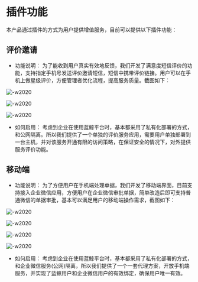 # 插件功能

本产品通过插件的方式为用户提供增值服务，目前可以提供以下插件功能：

## 评价邀请

- 功能说明：
为了能收到用户真实有效地反馈，我们开发了满意度短信评价的功能，支持指定手机号发送评价邀请短信，短信中携带评价链接。用户可以在手机上做星级评价，方便管理者优化流程，提高服务质量。截图如下：

![-w2020](../assets/32.gif)

![-w2020](../assets/33.gif)

![-w2020](../assets/34.gif)

- 如何启用：
考虑到企业在使用蓝鲸平台时，基本都采用了私有化部署的方式，和公网隔离。所以我们提供了一个单独的评价服务应用，需要用户单独部署到一台主机，并对该服务开通有限的访问策略，在保证安全的情况下，对外提供服务评价功能。

## 移动端

- 功能说明：
为了方便用户在手机端处理单据，我们开发了移动端界面，目前支持接入企业微信应用，方便用户在企业微信审批单据，简单改造后即可支持普通微信的单据审批，基本可以满足用户的移动端操作需求，截图如下：

![-w2020](../assets/35.gif)

![-w2020](../assets/36.gif)

![-w2020](../assets/37.gif)

![-w2020](../assets/38.gif)

- 如何启用：
考虑到企业在使用蓝鲸平台时，基本都采用了私有化部署的方式，和企业微信服务(公网)隔离，所以我们提供了一个一套代理方案，开放手机端服务，并实现了蓝鲸用户和企业微信用户的有效绑定，确保用户唯一有效。
